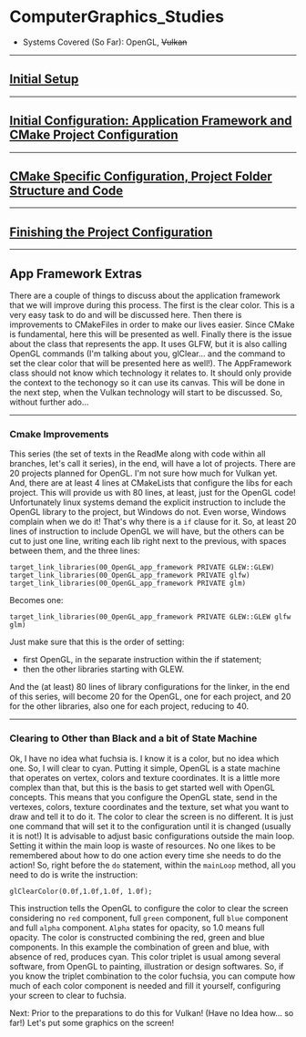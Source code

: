 # ComputerGraphics_Studies
- Systems Covered (So Far): OpenGL, ~~Vulkan~~
________________________________________________________________________________
## [Initial Setup](https://github.com/hiperlogic/ComputerGraphics_Studies/blob/master/README.md)

________________________________________________________________________________
## [Initial Configuration: Application Framework and CMake Project Configuration](https://github.com/hiperlogic/ComputerGraphics_Studies/blob/00_CMake_Project_Create/README.md)

________________________________________________________________________________
## [CMake Specific Configuration, Project Folder Structure and Code](https://github.com/hiperlogic/ComputerGraphics_Studies/blob/00_a_Project_Structure_And_Setup/README.md)

________________________________________________________________________________
## [Finishing the Project Configuration](https://github.com/hiperlogic/ComputerGraphics_Studies/blob/00_b_app_framework/README.md)

________________________________________________________________________________
## App Framework Extras

There are a couple of things to discuss about the application framework that we will improve during this process.
The first is the clear color. This is a very easy task to do and will be discussed here.
Then there is improvements to CMakeFiles in order to make our lives easier. Since CMake is fundamental, here this will be presented as well.
Finally there is the issue about the class that represents the app. It uses GLFW, but it is also calling OpenGL commands (I'm talking about you, glClear... and the command to set the clear color that will be presented here as well!).
The AppFramework class should not know which technology it relates to. It should only provide the context to the techonogy so it can use its canvas. This will be done in the next step, when the Vulkan technology will start to be discussed.
So, without further ado...

________________________________________________________________________________
### Cmake Improvements

This series (the set of texts in the ReadMe along with code within all branches, let's call it series), in the end, will have a lot of projects.
There are 20 projects planned for OpenGL. I'm not sure how much for Vulkan yet.
And, there are at least 4 lines at CMakeLists that configure the libs for each project. This will provide us with 80 lines, at least, just for the OpenGL code!
Unfortunately linux systems demand the explicit instruction to include the OpenGL library to the project, but Windows do not.
Even worse, Windows complain when we do it! That's why there is a `if` clause for it.
So, at least 20 lines of instruction to include OpenGL we will have, but the others can be cut to just one line, writing each lib right next to the previous, with spaces between them, and the three lines: 

```
target_link_libraries(00_OpenGL_app_framework PRIVATE GLEW::GLEW)
target_link_libraries(00_OpenGL_app_framework PRIVATE glfw)
target_link_libraries(00_OpenGL_app_framework PRIVATE glm)
```

Becomes one:

```
target_link_libraries(00_OpenGL_app_framework PRIVATE GLEW::GLEW glfw glm)
```

Just make sure that this is the order of setting:
* first OpenGL, in the separate instruction within the if statement;
* then the other libraries starting with GLEW.

And the (at least) 80 lines of library configurations for the linker, in the end of this series, will become 20 for the OpenGL, one for each project, and 20 for the other libraries, also one for each project, reducing to 40.

________________________________________________________________________________
### Clearing to Other than Black and a bit of State Machine

Ok, I have no idea what fuchsia is. I know it is a color, but no idea which one. So, I will clear to cyan.
Putting it simple, OpenGL is a state machine that operates on vertex, colors and texture coordinates. It is a little more complex than that, but this is the basis to get started well with OpenGL concepts.
This means that you configure the OpenGL state, send in the vertexes, colors, texture coordinates and the texture, set what you want to draw and tell it to do it.
The color to clear the screen is no different. It is just one command that will set it to the configuration until it is changed (usually it is not!)
It is advisable to adjust basic configurations outside the main loop. Setting it within the main loop is waste of resources. No one likes to be remembered about how to do one action every time she needs to do the action! So, right before the `do` statement, within the `mainLoop` method, all you need to do is write the instruction:

```
glClearColor(0.0f,1.0f,1.0f, 1.0f);
```

This instruction tells the OpenGL to configure the color to clear the screen considering no `red` component, full `green` component, full `blue` component and full `alpha` component.
`Alpha` states for opacity, so 1.0 means full opacity.
The color is constructed combining the red, green and blue components. In this example the combination of green and blue, with absence of red, produces cyan.
This color triplet is usual among several software, from OpenGL to painting, illustration or design softwares.
So, if you know the triplet combination to the color fuchsia, you can compute how much of each color component is needed and fill it yourself, configuring your screen to clear to fuchsia.

Next: Prior to the preparations to do this for Vulkan! (Have no Idea how... so far!) Let's put some graphics on the screen!

